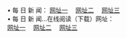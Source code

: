 &#8226; 每 日 新 闻：
<a href="http://2.vizvaz.com:81/day/" target="_blank">网址一</a>
　<a href="http://77.gw.lt:81/day/" target="_blank">网址二</a>
　<a href="http://728.epac.to/day/" target="_blank">网址三</a><br />
&#8226; 每 日 新 闻...在线阅读（下载）网址：<br />
  <a href="http://2.vizvaz.com:81/day/" target="_blank">网址一</a>
　<a href="http://77.gw.lt:81/day/" target="_blank">网址二</a>
　<a href="http://728.epac.to/day/" target="_blank">网址三</a><br />

